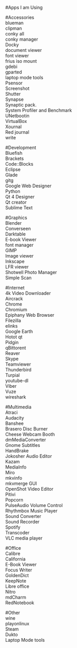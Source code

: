 #Apps I am Using

#Accessories   
blueman   
clipman   
conky all   
conky manager   
Docky   
document viewer   
font viewer    
frius iso mount    
gdebi    
gparted    
laptop mode tools   
Psensor   
Screenshot   
Shutter   
Synapse   
Synaptic pack.   
System Profiler and Benchmark   
UNetbootin   
VirtualBox   
Xournal   
Red journal   
write   
   
#Development   
Bluefish    
Brackets   
Code::Blocks   
Eclipse   
Glade   
gitg   
Google Web Designer   
Python   
Qt 4 Designer   
Qt creator   
Sublime Text   
   
#Graphics   
Blender   
Converseen   
Darktable   
E-book Viewer   
font manager   
GIMP   
Image viewer   
Inkscape   
LFR viewer   
Shotwell Photo Manager   
Simple Scan   
   
#Internet   
4k Video Downloader   
Aircrack   
Chrome   
Chromium   
Epiphany Web Browser   
Filezilla   
elinks   
Google Earth   
Hotot qt   
Pidgin   
qBittorent   
Reaver   
Skype   
Teamviewer   
Thunderbird   
Turpial   
youtube-dl   
Viber   
Vuze   
wireshark   
   
#Multimedia   
Atraci   
Audacity   
Banshee   
Brasero Disc Burner   
Cheese Webcam Booth   
dmMediaConverter   
Gnome Subtitles   
HandBrake   
Jokosher Audio Editor   
Kazam   
MediaInfo   
Miro   
mkvinfo   
mkvmerge GUI   
OpenShot Video Editor   
Pitivi   
Popcorn   
PulseAudio Volume Control   
Rhythmbox Music Player   
Sound Converter   
Sound Recorder   
Spotify   
Transcoder   
VLC media player   
   
#Office   
Calibre   
California   
E-Book Viewer   
Focus Writer   
GoldenDict   
KeepNote   
Libre office   
Nitro   
mdCharm   
RedNotebook   
   
#Other   
wine   
playonlinux   
Steam   
Dukto   
Laptop Mode tools   
